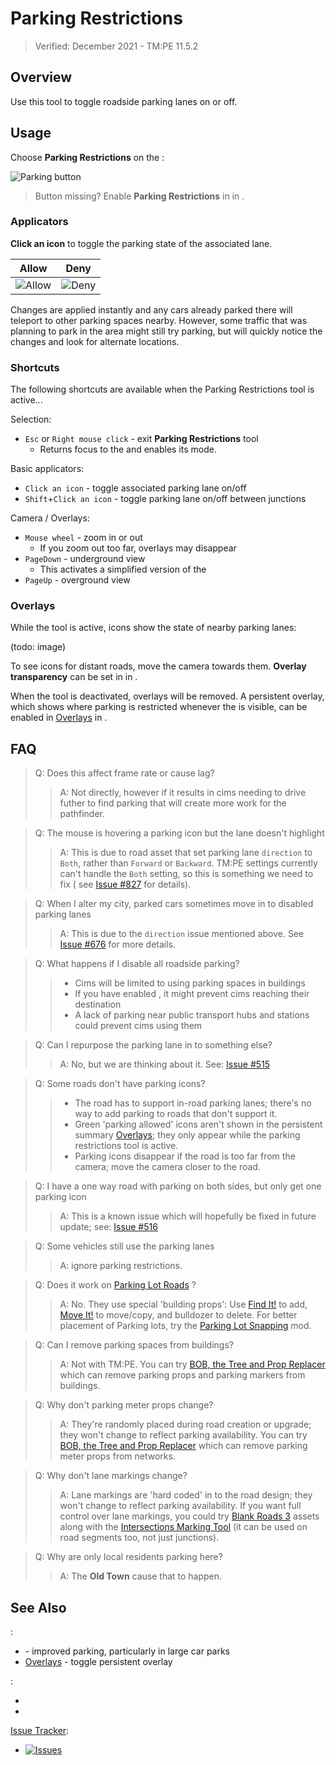 # Parking Restrictions

> Verified: December 2021 - TM:PE 11.5.2

## Overview

Use this tool to toggle roadside parking lanes on or off.

## Usage

Choose **Parking Restrictions** on the [](Toolbar.md):

![Parking button](https://imgur.com/JgZQ7ke.png)

> Button missing? Enable **Parking Restrictions** in [](Maintenance.md) in [](Settings.md).

### Applicators

**Click an icon** to toggle the parking state of the associated lane.

|                  Allow                  |                  Deny                  |
|:---------------------------------------:|:--------------------------------------:|
| ![Allow](https://imgur.com/HXSjolO.png) | ![Deny](https://imgur.com/LMf5HwQ.png) |

Changes are applied instantly and any cars already parked there will teleport to other parking spaces nearby. However,
some traffic that was planning to park in the area might still try parking, but will quickly notice the changes and look
for alternate locations.

### Shortcuts

The following shortcuts are available when the Parking Restrictions tool is active...

Selection:

* `Esc` or `Right mouse click` - exit **Parking Restrictions** tool
    * Returns focus to the [](Toolbar.md) and enables its [](Adjust-Roads.md) mode.

Basic applicators:

* `Click an icon` - toggle associated parking lane on/off
* `Shift`+`Click an icon` - toggle parking lane on/off between junctions

Camera / Overlays:

* `Mouse wheel` - zoom in or out
    * If you zoom out too far, overlays may disappear
* `PageDown` - underground view
    * This activates a simplified version of the [](Traffic-Info-View.md)
* `PageUp` - overground view

### Overlays

While the tool is active, icons show the state of nearby parking lanes:

(todo: image)

To see icons for distant roads, move the camera towards them. **Overlay transparency** can be set in [](General.md)
in [](Settings.md).

When the tool is deactivated, overlays will be removed. A persistent overlay, which shows where parking is restricted
whenever the [](Toolbar.md) is visible, can be enabled in [Overlays](Overlays.md) in [](Settings.md).

## FAQ

> Q: Does this affect frame rate or cause lag?
> > A: Not directly, however if it results in cims needing to drive futher to find parking that will create more work
> > for
> > the pathfinder.

> Q: The mouse is hovering a parking icon but the lane doesn't highlight
> > A: This is due to road asset that set parking lane `direction` to `Both`, rather than `Forward` or `Backward`. TM:PE
> > settings currently can't handle the `Both` setting, so this is something we need to fix (
> > see [Issue #827](https://github.com/CitiesSkylinesMods/TMPE/issues/827#issuecomment-613203413) for details).

> Q: When I alter my city, parked cars sometimes move in to disabled parking lanes
> > A: This is due to the `direction` issue mentioned above.
> > See [Issue #676](https://github.com/CitiesSkylinesMods/TMPE/issues/676) for more details.

> Q: What happens if I disable all roadside parking?
> > * Cims will be limited to using parking spaces in buildings
> > * If you have enabled [](Parking-AI.md), it might prevent cims reaching their destination
> > * A lack of parking near public transport hubs and stations could prevent cims using them

> Q: Can I repurpose the parking lane in to something else?
> > A: No, but we are thinking about it.
> > See: [Issue #515](https://github.com/krzychu124/Cities-Skylines-Traffic-Manager-President-Edition/issues/515)

> Q: Some roads don't have parking icons?
> > * The road has to support in-road parking lanes; there's no way to add parking to roads that don't support it.
> > * Green 'parking allowed' icons aren't shown in the persistent summary [Overlays](Overlays.md); they only appear
      while the parking restrictions tool is active.
> > * Parking icons disappear if the road is too far from the camera; move the camera closer to the road.

> Q: I have a one way road with parking on both sides, but only get one parking icon
> > A: This is a known issue which will hopefully be fixed in future update;
> > see: [Issue #516](https://github.com/krzychu124/Cities-Skylines-Traffic-Manager-President-Edition/issues/516)

> Q: Some vehicles still use the parking lanes
> > A: [](Reckless-Drivers.md) ignore parking restrictions.

> Q: Does it work on [Parking Lot Roads](https://steamcommunity.com/sharedfiles/filedetails/?id=1285201733) ?
> > A: No. They use special 'building props':
> > Use [Find It!](https://steamcommunity.com/sharedfiles/filedetails/?id=837734529) to
> > add, [Move It!](https://steamcommunity.com/sharedfiles/filedetails/?id=1619685021) to move/copy, and bulldozer to
> > delete. For better placement of Parking lots, try
> > the [Parking Lot Snapping](https://steamcommunity.com/sharedfiles/filedetails/?id=2594569657) mod.

> Q: Can I remove parking spaces from buildings?
> > A: Not with TM:PE. You can
> > try [BOB, the Tree and Prop Replacer](https://steamcommunity.com/sharedfiles/filedetails/?id=2197863850) which can
> > remove parking props and parking markers from buildings.

> Q: Why don't parking meter props change?
> > A: They're randomly placed during road creation or upgrade; they won't change to reflect parking availability. You
> > can try [BOB, the Tree and Prop Replacer](https://steamcommunity.com/sharedfiles/filedetails/?id=2197863850) which
> > can remove parking meter props from networks.

> Q: Why don't lane markings change?
> > A: Lane markings are 'hard coded' in to the road design; they won't change to reflect parking availability. If you want
> > full control over lane markings, you could
> > try [Blank Roads 3](https://steamcommunity.com/workshop/filedetails/?id=2625740281) assets along with
> > the [Intersections Marking Tool](https://steamcommunity.com/sharedfiles/filedetails/?id=2140418403) (it can be used on
> > road segments too, not just junctions).

> Q: Why are only local residents parking here?
> > A: The **Old Town** [](City-and-District-Policies.md) cause that to happen.

## See Also

[](Settings.md):

* [](Parking-AI.md) - improved parking, particularly in large car parks
* [Overlays](Overlays.md) - toggle persistent overlay

[](Toolbar.md):

* [](Vehicle-Restrictions.md)
* [](Junction-Restrictions.md)

[Issue Tracker](https://github.com/krzychu124/Cities-Skylines-Traffic-Manager-President-Edition/issues):

* <a href="https://github.com/CitiesSkylinesMods/TMPE/labels/PARKING"><img alt="Issues" src="https://img.shields.io/github/issues/CitiesSkylinesMods/TMPE/PARKING?label=PARKING%26logo=github" /></a>